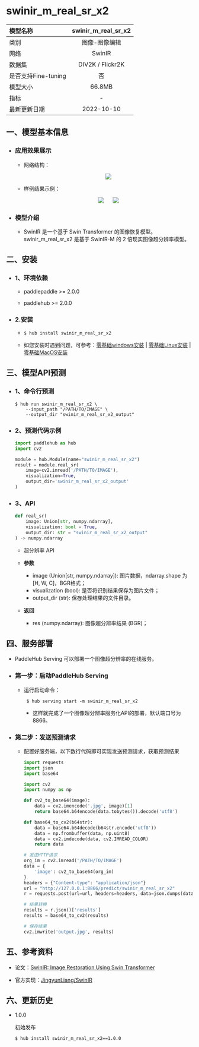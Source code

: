 # swinir_m_real_sr_x2

|模型名称|swinir_m_real_sr_x2|
| :--- | :---: |
|类别|图像-图像编辑|
|网络|SwinIR|
|数据集|DIV2K / Flickr2K|
|是否支持Fine-tuning|否|
|模型大小|66.8MB|
|指标|-|
|最新更新日期|2022-10-10|


## 一、模型基本信息

- ### 应用效果展示

  - 网络结构：
      <p align="center">
      <img src="https://ai-studio-static-online.cdn.bcebos.com/b3c6bfc3dfc14078adcf3dc19acaf04acd4b064770384e2bbd8865697c7dbc91" hspace='10'/> <br />
      </p>

  - 样例结果示例：
      <p align="center">
      <img src="https://ai-studio-static-online.cdn.bcebos.com/c5517af6c3f944c4b281aedc417a4f8c02c0a969d0dd494c9106c4ff2709fc2f" hspace='10'/>
      <img src="https://ai-studio-static-online.cdn.bcebos.com/49502aba3d0c46b1964f294925f566f38f1544d159614a6ab12eaec0afe5da21" hspace='10'/>
      </p>

- ### 模型介绍

  - SwinIR 是一个基于 Swin Transformer 的图像恢复模型。swinir_m_real_sr_x2 是基于 SwinIR-M 的 2 倍现实图像超分辨率模型。



## 二、安装

- ### 1、环境依赖

  - paddlepaddle >= 2.0.0

  - paddlehub >= 2.0.0  

- ### 2.安装

    - ```shell
      $ hub install swinir_m_real_sr_x2
      ```
    -  如您安装时遇到问题，可参考：[零基础windows安装](../../../../docs/docs_ch/get_start/windows_quickstart.md)
      | [零基础Linux安装](../../../../docs/docs_ch/get_start/linux_quickstart.md) | [零基础MacOS安装](../../../../docs/docs_ch/get_start/mac_quickstart.md)

## 三、模型API预测
  - ### 1、命令行预测

    ```shell
    $ hub run swinir_m_real_sr_x2 \
        --input_path "/PATH/TO/IMAGE" \
        --output_dir "swinir_m_real_sr_x2_output"
    ```

  - ### 2、预测代码示例

    ```python
    import paddlehub as hub
    import cv2

    module = hub.Module(name="swinir_m_real_sr_x2")
    result = module.real_sr(
        image=cv2.imread('/PATH/TO/IMAGE'),
        visualization=True,
        output_dir='swinir_m_real_sr_x2_output'
    )
    ```

  - ### 3、API

    ```python
    def real_sr(
        image: Union[str, numpy.ndarray],
        visualization: bool = True,
        output_dir: str = "swinir_m_real_sr_x2_output"
    ) -> numpy.ndarray
    ```

    - 超分辨率 API

    - **参数**

      * image (Union\[str, numpy.ndarray\]): 图片数据，ndarray.shape 为 \[H, W, C\]，BGR格式；
      * visualization (bool): 是否将识别结果保存为图片文件；
      * output\_dir (str): 保存处理结果的文件目录。

    - **返回**

      * res (numpy.ndarray): 图像超分辨率结果 (BGR)；

## 四、服务部署

- PaddleHub Serving 可以部署一个图像超分辨率的在线服务。

- ### 第一步：启动PaddleHub Serving

  - 运行启动命令：

    ```shell
     $ hub serving start -m swinir_m_real_sr_x2
    ```

    - 这样就完成了一个图像超分辨率服务化API的部署，默认端口号为8866。

- ### 第二步：发送预测请求

  - 配置好服务端，以下数行代码即可实现发送预测请求，获取预测结果

    ```python
    import requests
    import json
    import base64

    import cv2
    import numpy as np

    def cv2_to_base64(image):
        data = cv2.imencode('.jpg', image)[1]
        return base64.b64encode(data.tobytes()).decode('utf8')

    def base64_to_cv2(b64str):
        data = base64.b64decode(b64str.encode('utf8'))
        data = np.frombuffer(data, np.uint8)
        data = cv2.imdecode(data, cv2.IMREAD_COLOR)
        return data

    # 发送HTTP请求
    org_im = cv2.imread('/PATH/TO/IMAGE')
    data = {
        'image': cv2_to_base64(org_im)
    }
    headers = {"Content-type": "application/json"}
    url = "http://127.0.0.1:8866/predict/swinir_m_real_sr_x2"
    r = requests.post(url=url, headers=headers, data=json.dumps(data))

    # 结果转换
    results = r.json()['results']
    results = base64_to_cv2(results)

    # 保存结果
    cv2.imwrite('output.jpg', results)
    ```

## 五、参考资料

* 论文：[SwinIR: Image Restoration Using Swin Transformer](https://arxiv.org/abs/2108.10257)

* 官方实现：[JingyunLiang/SwinIR](https://github.com/JingyunLiang/SwinIR)

## 六、更新历史

* 1.0.0

  初始发布

  ```shell
  $ hub install swinir_m_real_sr_x2==1.0.0
  ```
